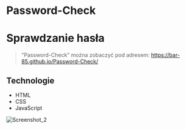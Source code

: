 # Password-Check
# Sprawdzanie hasła

>"Password-Check" można zobaczyć pod adresem: https://bar-85.github.io/Password-Check/


## Technologie
* HTML
* CSS
* JavaScript


![Screenshot_2](https://user-images.githubusercontent.com/105555319/171064896-54f7a123-22e9-49e4-84ee-343f018017ba.png)

